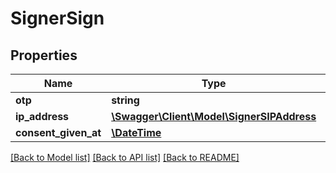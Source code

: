 # SignerSign

## Properties
Name | Type | Description | Notes
------------ | ------------- | ------------- | -------------
**otp** | **string** |  | [optional] 
**ip_address** | [**\Swagger\Client\Model\SignerSIPAddress**](SignerSIPAddress.md) |  | 
**consent_given_at** | [**\DateTime**](\DateTime.md) |  | 

[[Back to Model list]](../../README.md#documentation-for-models) [[Back to API list]](../../README.md#documentation-for-api-endpoints) [[Back to README]](../../README.md)

